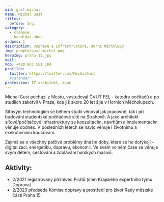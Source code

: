 ```yaml
---
uid: gust.michal
name: Michal Gust
titles:
  before: Ing.
category:
  - clenove
  - kandidat-obec
ordpms: 1
description: Doprava a Infrastruktura, Horní Měcholupy
img: people/gust-michal.png
heroImg: praha-15.jpg
mail:
mob: +420 603 551 104
profiles:
  twitter: https://twitter.com/MichalGust
  #calendar:
profession: IT architekt, kouč
---
```


Michal Gust pochází z Mostu, vystudoval ČVUT FEL - katedru počítačů a po studiích zakotvil v Praze, kde již skoro 20 let žije v Horních Měcholupech.

Síťovým technologiím se během studii věnoval jak pracovně, tak i při budování studentské počítačové sítě na Strahově. A jako architekt síťové/počítačové infrastruktury se konzultacím, návrhům a implementacím věnuje dodnes. V posledních letech se navíc věnuje i životnímu a exekutivnímu koučování.

Zajímá se o všechny palčivé problémy dnešní doby, které se ho dotýkají - digitalizaci, energetiku, dopravu, ekonomii. Ve svém volném čase se věnuje svým dětem, cestování a zdolávání horských masivů.


## Aktivity:
- 2/2021 registrovaný příznivec Pirátů (člen Krajského expertního týmu Doprava)  
- 2/2023 předseda Komise dopravy a prostředí pro život Rady městské části Praha 15
